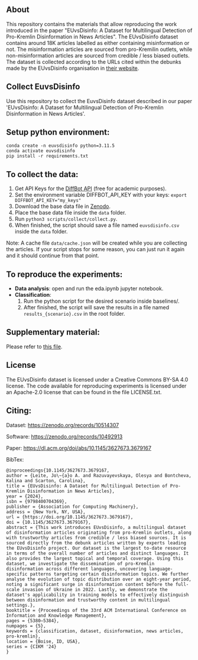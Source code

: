 ## About
This repository contains the materials that allow reproducing the work introduced in the paper "EUvsDisinfo: A Dataset for Multilingual Detection of Pro-Kremlin Disinformation in News Articles". The EUvsDisinfo dataset contains around 18K articles labelled as either containing misinformation or not. The misinformation articles are sourced from pro-Kremilin outlets, while non-misinformation articles are sourced from credible / less biased outlets. The dataset is collected according to the URLs cited within the debunks made by the EUvsDisinfo organisation in [their website](https://euvsdisinfo.eu).


## Collect EuvsDisinfo
Use this repository to collect the EuvsDisinfo dataset described in our paper 'EUvsDisinfo: A Dataset for Multilingual Detection of Pro-Kremlin Disinformation in News Articles'.

## Setup python environment:
    conda create -n euvsdisinfo python=3.11.5
    conda activate euvsdisinfo
    pip install -r requirements.txt

## To collect the data:
1. Get API Keys for the [DiffBot API](https://www.diffbot.com/) (free for academic purposes).
2. Set the environment variable DIFFBOT_API_KEY with your keys: ```export DIFFBOT_API_KEY="my_keys"```
3. Download the base data file in [Zenodo](https://zenodo.org/records/10514307).
4. Place the base data file inside the ```data``` folder.
5. Run ```python3 scripts/collect/collect.py```.
6. When finished, the script should save a file named ```euvsdisinfo.csv``` inside the ```data``` folder.

Note: A cache file ```data/cache.json``` will be created while you are collecting the articles. If your script stops for some reason, you can just run it again and it should continue from that point.
 
## To reproduce the experiments:
- **Data analysis**: open and run the eda.ipynb jupyter notebook.
- **Classification**: 
    1. Run the python script for the desired scenario inside baselines/.
    2. After finished, the script will save the results in a file named ```results_{scenario}.csv``` in the root folder.

## Supplementary material:
Please refer to [this file](https://github.com/JAugusto97/euvsdisinfo/blob/main/supplementary_material.md).

## License
The EUvsDisinfo dataset is licensed under a Creative Commons BY-SA 4.0 license. The code available for reproducing experiments is licensed under an Apache-2.0 license that can be found in the file LICENSE.txt.

## Citing:
Dataset: https://zenodo.org/records/10514307

Software: https://zenodo.org/records/10492913

Paper: https://dl.acm.org/doi/abs/10.1145/3627673.3679167

BibTex: 

```
@inproceedings{10.1145/3627673.3679167,
author = {Leite, Jo\~{a}o A. and Razuvayevskaya, Olesya and Bontcheva, Kalina and Scarton, Carolina},
title = {EUvsDisinfo: A Dataset for Multilingual Detection of Pro-Kremlin Disinformation in News Articles},
year = {2024},
isbn = {9798400704369},
publisher = {Association for Computing Machinery},
address = {New York, NY, USA},
url = {https://doi.org/10.1145/3627673.3679167},
doi = {10.1145/3627673.3679167},
abstract = {This work introduces EUvsDisinfo, a multilingual dataset of disinformation articles originating from pro-Kremlin outlets, along with trustworthy articles from credible / less biased sources. It is sourced directly from the debunk articles written by experts leading the EUvsDisinfo project. Our dataset is the largest to-date resource in terms of the overall number of articles and distinct languages. It also provides the largest topical and temporal coverage. Using this dataset, we investigate the dissemination of pro-Kremlin disinformation across different languages, uncovering language-specific patterns targeting certain disinformation topics. We further analyse the evolution of topic distribution over an eight-year period, noting a significant surge in disinformation content before the full-scale invasion of Ukraine in 2022. Lastly, we demonstrate the dataset's applicability in training models to effectively distinguish between disinformation and trustworthy content in multilingual settings.},
booktitle = {Proceedings of the 33rd ACM International Conference on Information and Knowledge Management},
pages = {5380–5384},
numpages = {5},
keywords = {classification, dataset, disinformation, news articles, pro-kremlin},
location = {Boise, ID, USA},
series = {CIKM '24}
}
```
